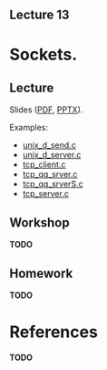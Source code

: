 Lecture 13
---

# Sockets.

## Lecture


Slides ([PDF](OS_Lecture_13.pdf), [PPTX](OS_Lecture_13.pptx)).

Examples:

* [unix_d_send.c](
  https://github.com/andrewt0301/hse-acos-course/blob/master/docs/part2os/14_Sockets/unix_d_send.c)
* [unix_d_server.c](
  https://github.com/andrewt0301/hse-acos-course/blob/master/docs/part2os/14_Sockets/unix_d_server.c)
* [tcp_client.c](
  https://github.com/andrewt0301/hse-acos-course/blob/master/docs/part2os/14_Sockets/tcp_client.c)
* [tcp_qq_srver.c](
  https://github.com/andrewt0301/hse-acos-course/blob/master/docs/part2os/14_Sockets/tcp_qq_srver.c)
* [tcp_qq_srverS.c](
  https://github.com/andrewt0301/hse-acos-course/blob/master/docs/part2os/14_Sockets/tcp_qq_srverS.c)
* [tcp_server.c](
  https://github.com/andrewt0301/hse-acos-course/blob/master/docs/part2os/14_Sockets/tcp_server.c)

## Workshop

__TODO__


## Homework

__TODO__

# References

__TODO__
